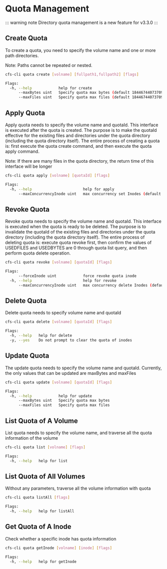 # Quota Management

::: warning note
Directory quota management is a new feature for v3.3.0
:::

## Create Quota

To create a quota, you need to specify the volume name and one or more path directories.

Note: Paths cannot be repeated or nested.

```bash
cfs-cli quota create [volname] [fullpath1,fullpath2] [flags]
```

```bash
Flags:
  -h, --help            help for create
      --maxBytes uint   Specify quota max bytes (default 18446744073709551615)
      --maxFiles uint   Specify quota max files (default 18446744073709551615)
```

## Apply Quota

Apply quota needs to specify the volume name and quotaId. This interface is executed after the quota is created. The purpose is to make the quotaId effective for the existing files and directories under the quota directory (including the quota directory itself).
The entire process of creating a quota is: first execute the quota create command, and then execute the quota apply command.

Note: If there are many files in the quota directory, the return time of this interface will be longer

```bash
cfs-cli quota apply [volname] [quotaId] [flags]
```

```bash
Flags:
  -h, --help                       help for apply
      --maxConcurrencyInode uint   max concurrency set Inodes (default 1000)
```

## Revoke Quota

Revoke quota needs to specify the volume name and quotaId. This interface is executed when the quota is ready to be deleted. The purpose is to invalidate the quotaId of the existing files and directories under the quota directory (including the quota directory itself).
The entire process of deleting quota is: execute quota revoke first, then confirm the values of USEDFILES and USEDBYTES are 0 through quota list query, and then perform quota delete operation.

```bash
cfs-cli quota revoke [volname] [quotaId] [flags]
```

```bash
Flags:
      --forceInode uint            force revoke quota inode
  -h, --help                       help for revoke
      --maxConcurrencyInode uint   max concurrency delete Inodes (default 1000)
```

## Delete Quota

Delete quota needs to specify volume name and quotaId

```bash
cfs-cli quota delete [volname] [quotaId] [flags]
```

```bash
Flags:
  -h, --help   help for delete
  -y, --yes    Do not prompt to clear the quota of inodes
```

## Update Quota

The update quota needs to specify the volume name and quotaId. Currently, the only values that can be updated are maxBytes and maxFiles

```bash
cfs-cli quota update [volname] [quotaId] [flags]
```

```bash
Flags:
  -h, --help            help for update
      --maxBytes uint   Specify quota max bytes
      --maxFiles uint   Specify quota max files
```

## List Quota of A Volume

List quota needs to specify the volume name, and traverse all the quota information of the volume

``` bash
cfs-cli quota list [volname] [flags]
```

```bash
Flags:
  -h, --help   help for list
```

## List Quota of All Volumes

Without any parameters, traverse all the volume information with quota

```bash
cfs-cli quota listAll [flags]
```

```bash
Flags:
  -h, --help   help for listAll
```

## Get Quota of A Inode

Check whether a specific inode has quota information

``` bash
cfs-cli quota getInode [volname] [inode] [flags]
```

```bash
Flags:
  -h, --help   help for getInode
```
